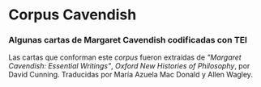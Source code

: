 # Corpus Cavendish
### Algunas cartas de Margaret Cavendish codificadas con TEI

Las cartas que conforman este *corpus* fueron extraídas de *"Margaret Cavendish: Essential Writings"*, *Oxford New Histories of Philosophy*, por David Cunning. Traducidas por María Azuela Mac Donald y Allen Wagley.

